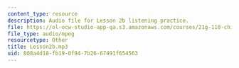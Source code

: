 ```yaml
---
content_type: resource
description: Audio file for Lesson 2b listening practice.
file: https://ol-ocw-studio-app-qa.s3.amazonaws.com/courses/21g-110-chinese-iv-streamlined-spring-2004/808a4d18fb190f947b2667491f654563_Lesson2b.mp3
file_type: audio/mpeg
resourcetype: Other
title: Lesson2b.mp3
uid: 808a4d18-fb19-0f94-7b26-67491f654563
---
```

